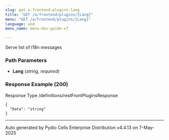 ```yaml
---
slug: get-a-frontend-plugins-lang
title: "GET /a/frontend/plugins/{Lang}"
menu: "GET /a/frontend/plugins/{Lang}"
language: und
menu_name: menu-dev-guide-v7

---
```








 
Serve list of I18n messages  


### Path Parameters

 - **Lang** (_string, required_) 




### Response Example (200)
Response Type /definitions/restFrontPluginsResponse

```
{
  "Data": "string"
}
```




---
Auto generated by Pydio Cells Enterprise Distribution v4.4.13 on 7-May-2025
